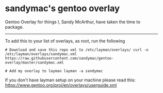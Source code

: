 sandymac's gentoo overlay
=========================

Gentoo Overlay for things I, Sandy McArthur, have taken the time to package.

----------

To add this to your list of overlays, as root, run the following

`# Download and save this repo xml to /etc/layman/overlays/
curl -o /etc/layman/overlays/sandymac.xml https://raw.githubusercontent.com/sandymac/gentoo-overlay/master/sandymac.xml`

`# Add my overlay to layman
layman -a sandymac`

If you don't have layman setup on your machine please read this: https://www.gentoo.org/proj/en/overlays/userguide.xml
